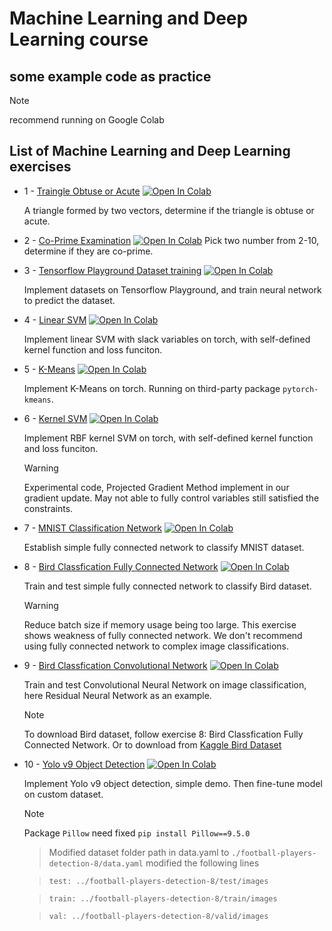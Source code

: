 # Machine Learning and Deep Learning course
## some example code as practice

> [!NOTE]
> recommend running on Google Colab


## List of Machine Learning and Deep Learning exercises

* 1 - [Traingle Obtuse or Acute](https://github.com/KuoYuChang/Colab_Ipynb/blob/main/video_course/triangle_exercise.ipynb) [![Open In Colab](https://colab.research.google.com/assets/colab-badge.svg)](https://colab.research.google.com/github/KuoYuChang/Colab_Ipynb/blob/main/video_course/triangle_exercise.ipynb)

    A triangle formed by two vectors, determine if the triangle is obtuse or acute.

* 2 - [Co-Prime Examination](https://github.com/KuoYuChang/Colab_Ipynb/blob/main/video_course/co_prime_exercise.ipynb) [![Open In Colab](https://colab.research.google.com/assets/colab-badge.svg)](https://colab.research.google.com/github/KuoYuChang/Colab_Ipynb/blob/main/video_course/co_prime_exercise.ipynb)
    Pick two number from 2-10, determine if they are co-prime.

* 3 - [Tensorflow Playground Dataset training](https://github.com/KuoYuChang/Colab_Ipynb/blob/main/video_course/tf_playground_exercise.ipynb) [![Open In Colab](https://colab.research.google.com/assets/colab-badge.svg)](https://colab.research.google.com/github/KuoYuChang/Colab_Ipynb/blob/main/video_course/tf_playground_exercise.ipynb)

    Implement datasets on Tensorflow Playground, and train neural network to predict the dataset.

* 4 - [Linear SVM](https://github.com/KuoYuChang/Colab_Ipynb/blob/main/video_course/svm_exercise.ipynb) [![Open In Colab](https://colab.research.google.com/assets/colab-badge.svg)](https://colab.research.google.com/github/KuoYuChang/Colab_Ipynb/blob/main/video_course/svm_exercise.ipynb)

    Implement linear SVM with slack variables on torch, with self-defined kernel function and loss funciton.



* 5 - [K-Means](https://github.com/KuoYuChang/Colab_Ipynb/blob/main/video_course/kmeans_exercise.ipynb) [![Open In Colab](https://colab.research.google.com/assets/colab-badge.svg)](https://colab.research.google.com/github/KuoYuChang/Colab_Ipynb/blob/main/video_course/kmeans_exercise.ipynb)

    Implement K-Means on torch. Running on third-party package `pytorch-kmeans`.

* 6 - [Kernel SVM](https://github.com/KuoYuChang/Colab_Ipynb/blob/main/video_course/svm_kernel_exercise.ipynb) [![Open In Colab](https://colab.research.google.com/assets/colab-badge.svg)](https://colab.research.google.com/github/KuoYuChang/Colab_Ipynb/blob/main/video_course/svm_kernel_exercise.ipynb)

    Implement RBF kernel SVM on torch, with self-defined kernel function and loss funciton.
    
    > [!WARNING]
    > Experimental code, Projected Gradient Method implement in our gradient update. May not able to fully control variables still satisfied the constraints.

* 7 - [MNIST Classification Network](https://github.com/KuoYuChang/Colab_Ipynb/blob/main/video_course/mnist_torch_exercise.ipynb) [![Open In Colab](https://colab.research.google.com/assets/colab-badge.svg)](https://colab.research.google.com/github/KuoYuChang/Colab_Ipynb/blob/main/video_course/mnist_torch_exercise.ipynb)

    Establish simple fully connected network to classify MNIST dataset.

* 8 - [Bird Classfication Fully Connected Network](https://github.com/KuoYuChang/Colab_Ipynb/blob/main/video_course/Bird_FC.ipynb) [![Open In Colab](https://colab.research.google.com/assets/colab-badge.svg)](https://colab.research.google.com/github/KuoYuChang/Colab_Ipynb/blob/main/video_course/Bird_FC.ipynb)

    Train and test simple fully connected network to classify Bird dataset.


    > [!WARNING]
    > Reduce batch size if memory usage being too large.
    > This exercise shows weakness of fully connected network. We don't recommend using fully connected network to complex image classifications.


* 9 - [Bird Classfication Convolutional Network](https://github.com/KuoYuChang/Colab_Ipynb/blob/main/video_course/Bird_Resnet.ipynb) [![Open In Colab](https://colab.research.google.com/assets/colab-badge.svg)](https://colab.research.google.com/github/KuoYuChang/Colab_Ipynb/blob/main/video_course/Bird_Resnet.ipynb)

    Train and test Convolutional Neural Network on image classification, here Residual Neural Network as an example.


    > [!NOTE]
    > To download Bird dataset, follow exercise 8: Bird Classfication Fully Connected Network.
    > Or to download from [Kaggle Bird Dataset]( https://www.kaggle.com/veeralakrishna/200-bird-species-with-11788-images)



* 10 - [Yolo v9 Object Detection](https://github.com/KuoYuChang/Colab_Ipynb/blob/main/video_course/train_yolov9_object_detection_on_custom_dataset.ipynb) [![Open In Colab](https://colab.research.google.com/assets/colab-badge.svg)](https://colab.research.google.com/github/KuoYuChang/Colab_Ipynb/blob/main/video_course/train_yolov9_object_detection_on_custom_dataset.ipynb)

    Implement Yolo v9 object detection, simple demo.
    Then fine-tune model on custom dataset.

    > [!NOTE]
    > Package `Pillow` need fixed
    > `pip install Pillow==9.5.0`

    > Modified dataset folder path in data.yaml
    > to `./football-players-detection-8/data.yaml`
    > modified the following lines

    > `test: ../football-players-detection-8/test/images`

    > `train: ../football-players-detection-8/train/images`

    > `val: ../football-players-detection-8/valid/images`
    
